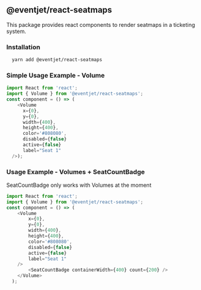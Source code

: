 ## @eventjet/react-seatmaps

This package provides react components to render seatmaps in a ticketing system.

### Installation

```bash
  yarn add @eventjet/react-seatmaps
```

### Simple Usage Example - Volume

```javascript
import React from 'react';
import { Volume } from '@eventjet/react-seatmaps';
const component = () => (
    <Volume
      x={0},
      y={0},
      width={400},
      height={400},
      color='#808080',
      disabled={false}
      active={false}
      label="Seat 1"
  />);
```

### Usage Example - Volumes + SeatCountBadge

SeatCountBadge only works with Volumes at the moment

```javascript
import React from 'react';
import { Volume } from '@eventjet/react-seatmaps';
const component = () => (
    <Volume
        x={0},
        y={0},
        width={400},
        height={400},
        color='#808080',
        disabled={false}
        active={false}
        label="Seat 1"
    />
        <SeatCountBadge containerWidth={400} count={200} />
    </Volume>
  );
```
